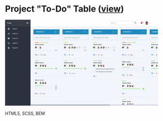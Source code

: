 <h1>Project "To-Do" Table (<a href="https://kambala3000.github.io/todo-markup/" target="_blank">view</a>)</h1>
<a href="https://kambala3000.github.io/todo-markup/" target="_blank"><img src="preview.jpg" alt="Project 'To-Do' Table"></a>
<p>HTML5, SCSS, BEM</p>